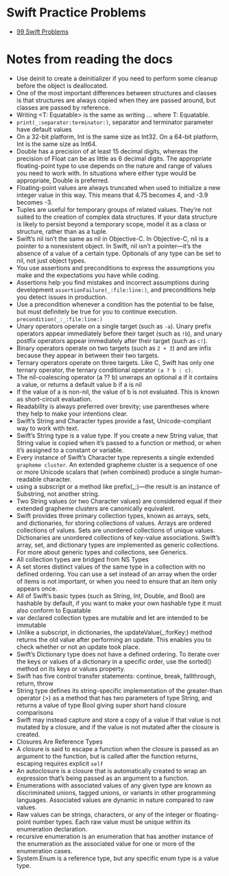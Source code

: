 # Swift Practice Problems

- [99 Swift Problems](http://www.enekoalonso.com/projects/99-swift-problems/)

# Notes from reading the docs

- Use deinit to create a deinitializer if you need to perform some cleanup before the object is deallocated.
- One of the most important differences between structures and classes is that structures are always copied when they are passed around, but classes are passed by reference.
- Writing <T: Equatable> is the same as writing <T> ... where T: Equatable.
- `print(_:separator:terminator:)`, separator and terminator parameter have default values
- On a 32-bit platform, Int is the same size as Int32. On a 64-bit platform, Int is the same size as Int64.
- Double has a precision of at least 15 decimal digits, whereas the precision of Float can be as little as 6 decimal digits. The appropriate floating-point type to use depends on the nature and range of values you need to work with. In situations where either type would be appropriate, Double is preferred.
- Floating-point values are always truncated when used to initialize a new integer value in this way. This means that 4.75 becomes 4, and -3.9 becomes -3.
- Tuples are useful for temporary groups of related values. They’re not suited to the creation of complex data structures. If your data structure is likely to persist beyond a temporary scope, model it as a class or structure, rather than as a tuple.
- Swift’s nil isn’t the same as nil in Objective-C. In Objective-C, nil is a pointer to a nonexistent object. In Swift, nil isn’t a pointer—it’s the absence of a value of a certain type. Optionals of any type can be set to nil, not just object types.
- You use assertions and preconditions to express the assumptions you make and the expectations you have while coding. 
- Assertions help you find mistakes and incorrect assumptions during development `assertionFailure(_:file:line:)`, and preconditions help you detect issues in production.
- Use a precondition whenever a condition has the potential to be false, but must definitely be true for you to continue execution. `precondition(_:_:file:line:)`
- Unary operators operate on a single target (such as `-a`). Unary prefix operators appear immediately before their target (such as `!b`), and unary postfix operators appear immediately after their target (such as `c!`).
- Binary operators operate on two targets (such as `2 + 3`) and are infix because they appear in between their two targets.
- Ternary operators operate on three targets. Like C, Swift has only one ternary operator, the ternary conditional operator `(a ? b : c)`.
- The nil-coalescing operator (a ?? b) unwraps an optional a if it contains a value, or returns a default value b if a is nil
- If the value of a is non-nil, the value of b is not evaluated. This is known as short-circuit evaluation.
- Readability is always preferred over brevity; use parentheses where they help to make your intentions clear.
- Swift’s String and Character types provide a fast, Unicode-compliant way to work with text.
- Swift’s String type is a value type. If you create a new String value, that String value is copied when it’s passed to a function or method, or when it’s assigned to a constant or variable.
- Every instance of Swift’s Character type represents a single extended `grapheme cluster`. An extended grapheme cluster is a sequence of one or more Unicode scalars that (when combined) produce a single human-readable character.
- using a subscript or a method like prefix(_:)—the result is an instance of Substring, not another string.
- Two String values (or two Character values) are considered equal if their extended grapheme clusters are canonically equivalent.
- Swift provides three primary collection types, known as arrays, sets, and dictionaries, for storing collections of values. Arrays are ordered collections of values. Sets are unordered collections of unique values. Dictionaries are unordered collections of key-value associations. Swift’s array, set, and dictionary types are implemented as generic collections. For more about generic types and collections, see Generics.
- All collection types are bridged from NS Types
- A set stores distinct values of the same type in a collection with no defined ordering. You can use a set instead of an array when the order of items is not important, or when you need to ensure that an item only appears once.
- All of Swift’s basic types (such as String, Int, Double, and Bool) are hashable by default, if you want to make your own  hashable type it must also conform to Equatable
- var declared collection types are mutable and let are intended to be immutable
- Unlike a subscript, in dictionaries, the updateValue(_:forKey:) method returns the old value after performing an update. This enables you to check whether or not an update took place.
- Swift’s Dictionary type does not have a defined ordering. To iterate over the keys or values of a dictionary in a specific order, use the sorted() method on its keys or values property.
- Swift has five control transfer statements: continue, break, fallthrough, return, throw
- String type defines its string-specific implementation of the greater-than operator (>) as a method that has two parameters of type String, and returns a value of type Bool giving super short hand closure comparisons
- Swift may instead capture and store a copy of a value if that value is not mutated by a closure, and if the value is not mutated after the closure is created.
- Closures Are Reference Types
- A closure is said to escape a function when the closure is passed as an argument to the function, but is called after the function returns, escaping requires explicit `self`
- An autoclosure is a closure that is automatically created to wrap an expression that’s being passed as an argument to a function.
- Enumerations with associated values of any given type are known as discriminated unions, tagged unions, or variants in other programming languages.  Associated values are dynamic in nature compared to raw values.
- Raw values can be strings, characters, or any of the integer or floating-point number types. Each raw value must be unique within its enumeration declaration.
- recursive enumeration is an enumeration that has another instance of the enumeration as the associated value for one or more of the enumeration cases.
- System.Enum is a reference type, but any specific enum type is a value type.